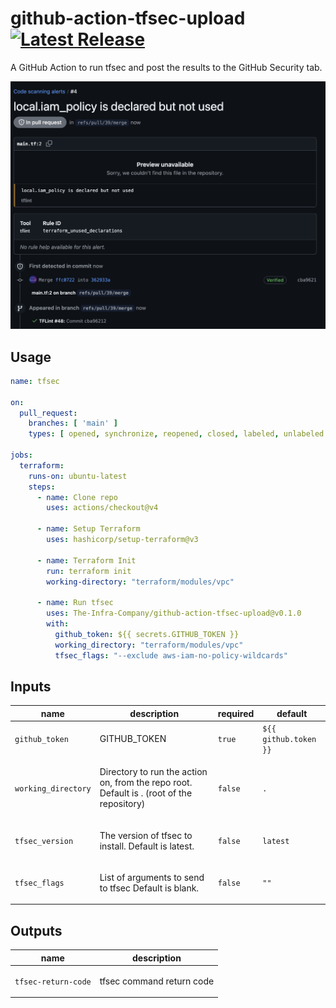 # github-action-tfsec-upload [![Latest Release](https://img.shields.io/github/release/The-Infra-Company/github-action-tfsec-upload.svg)](https://github.com/The-Infra-Company/github-action-tfsec-upload/releases/latest)

A GitHub Action to run tfsec and post the results to the GitHub Security tab.

![findings](./docs/tfsec-findings.png)

## Usage

```yaml
name: tfsec

on:
  pull_request:
    branches: [ 'main' ]
    types: [ opened, synchronize, reopened, closed, labeled, unlabeled ]

jobs:
  terraform:
    runs-on: ubuntu-latest
    steps:
      - name: Clone repo
        uses: actions/checkout@v4

      - name: Setup Terraform
        uses: hashicorp/setup-terraform@v3

      - name: Terraform Init
        run: terraform init
        working-directory: "terraform/modules/vpc"

      - name: Run tfsec
        uses: The-Infra-Company/github-action-tfsec-upload@v0.1.0
        with:
          github_token: ${{ secrets.GITHUB_TOKEN }}
          working_directory: "terraform/modules/vpc"
          tfsec_flags: "--exclude aws-iam-no-policy-wildcards"
```

<!-- action-docs-inputs source="action.yml" -->
## Inputs

| name | description | required | default |
| --- | --- | --- | --- |
| `github_token` | <p>GITHUB_TOKEN</p> | `true` | `${{ github.token }}` |
| `working_directory` | <p>Directory to run the action on, from the repo root. Default is . (root of the repository)</p> | `false` | `.` |
| `tfsec_version` | <p>The version of tfsec to install. Default is latest.</p> | `false` | `latest` |
| `tfsec_flags` | <p>List of arguments to send to tfsec Default is blank.</p> | `false` | `""` |
<!-- action-docs-inputs source="action.yml" -->

<!-- action-docs-outputs source="action.yml" -->
## Outputs

| name | description |
| --- | --- |
| `tfsec-return-code` | <p>tfsec command return code</p> |
<!-- action-docs-outputs source="action.yml" -->
